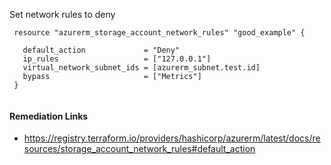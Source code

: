 
Set network rules to deny

```hcl
 resource "azurerm_storage_account_network_rules" "good_example" {
   
   default_action             = "Deny"
   ip_rules                   = ["127.0.0.1"]
   virtual_network_subnet_ids = [azurerm_subnet.test.id]
   bypass                     = ["Metrics"]
 }
 
```

#### Remediation Links
 - https://registry.terraform.io/providers/hashicorp/azurerm/latest/docs/resources/storage_account_network_rules#default_action

